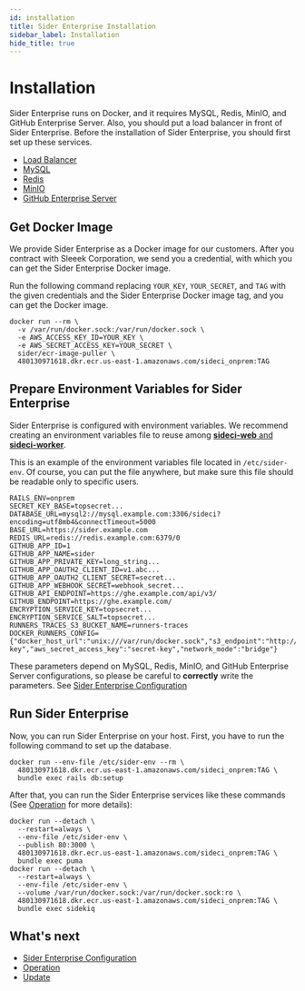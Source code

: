 ```yaml
---
id: installation
title: Sider Enterprise Installation
sidebar_label: Installation
hide_title: true
---
```


# Installation

Sider Enterprise runs on Docker, and it requires MySQL, Redis, MinIO, and GitHub Enterprise Server. Also, you should put a load balancer in front of Sider Enterprise. Before the installation of Sider Enterprise, you should first set up these services.

- [Load Balancer](./load-balancer.md)
- [MySQL](./mysql.md)
- [Redis](./redis.md)
- [MinIO](./minio.md)
- [GitHub Enterprise Server](./github.md)

## Get Docker Image

We provide Sider Enterprise as a Docker image for our customers. After you contract with Sleeek Corporation, we send you a credential, with which you can get the Sider Enterprise Docker image.

Run the following command replacing `YOUR_KEY`, `YOUR_SECRET`, and `TAG` with the given credentials and the Sider Enterprise Docker image tag, and you can get the Docker image.

```console
docker run --rm \
  -v /var/run/docker.sock:/var/run/docker.sock \
  -e AWS_ACCESS_KEY_ID=YOUR_KEY \
  -e AWS_SECRET_ACCESS_KEY=YOUR_SECRET \
  sider/ecr-image-puller \
  480130971618.dkr.ecr.us-east-1.amazonaws.com/sideci_onprem:TAG
```

## Prepare Environment Variables for Sider Enterprise

Sider Enterprise is configured with environment variables. We recommend creating an environment variables file to reuse among [**sideci-web** and **sideci-worker**](./system-overview.md).

This is an example of the environment variables file located in `/etc/sider-env`. Of course, you can put the file anywhere, but make sure this file should be readable only to specific users.

```bash:/etc/sider-env
RAILS_ENV=onprem
SECRET_KEY_BASE=topsecret...
DATABASE_URL=mysql2://mysql.example.com:3306/sideci?encoding=utf8mb4&connectTimeout=5000
BASE_URL=https://sider.example.com
REDIS_URL=redis://redis.example.com:6379/0
GITHUB_APP_ID=1
GITHUB_APP_NAME=sider
GITHUB_APP_PRIVATE_KEY=long_string...
GITHUB_APP_OAUTH2_CLIENT_ID=v1.abc...
GITHUB_APP_OAUTH2_CLIENT_SECRET=secret...
GITHUB_APP_WEBHOOK_SECRET=webhook_secret...
GITHUB_API_ENDPOINT=https://ghe.example.com/api/v3/
GITHUB_ENDPOINT=https://ghe.example.com/
ENCRYPTION_SERVICE_KEY=topsecret...
ENCRYPTION_SERVICE_SALT=topsecret...
RUNNERS_TRACES_S3_BUCKET_NAME=runners-traces
DOCKER_RUNNERS_CONFIG={"docker_host_url":"unix:///var/run/docker.sock","s3_endpoint":"http://minio.example.com:9000","aws_access_key_id":"access-key","aws_secret_access_key":"secret-key","network_mode":"bridge"}
```

These parameters depend on MySQL, Redis, MinIO, and GitHub Enterprise Server configurations, so please be careful to **correctly** write the parameters. See [Sider Enterprise Configuration](./config.md)

## Run Sider Enterprise

Now, you can run Sider Enterprise on your host. First, you have to run the following command to set up the database.

```console
docker run --env-file /etc/sider-env --rm \
  480130971618.dkr.ecr.us-east-1.amazonaws.com/sideci_onprem:TAG \
  bundle exec rails db:setup
```

After that, you can run the Sider Enterprise services like these commands (See [Operation](./operation.md) for more details):

```console
docker run --detach \
  --restart=always \
  --env-file /etc/sider-env \
  --publish 80:3000 \
  480130971618.dkr.ecr.us-east-1.amazonaws.com/sideci_onprem:TAG \
  bundle exec puma
docker run --detach \
  --restart=always \
  --env-file /etc/sider-env \
  --volume /var/run/docker.sock:/var/run/docker.sock:ro \
  480130971618.dkr.ecr.us-east-1.amazonaws.com/sideci_onprem:TAG \
  bundle exec sidekiq
```

## What's next

- [Sider Enterprise Configuration](./config.md)
- [Operation](./operation.md)
- [Update](./updating.md)

